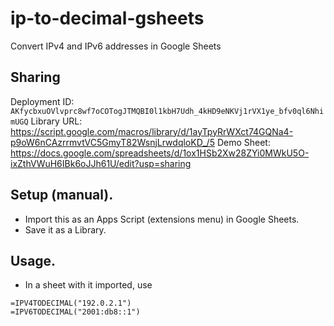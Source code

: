 # ip-to-decimal-gsheets
Convert IPv4 and IPv6 addresses in Google Sheets

## Sharing

Deployment ID: `AKfycbxuOVlvprc8wf7oCOTogJTMQBI0l1kbH7Udh_4kHD9eNKVj1rVX1ye_bfv0ql6NhimUGQ`
Library URL: https://script.google.com/macros/library/d/1ayTpyRrWXct74GQNa4-p9oW6nCAzrrmvtVC5GmyT82WsnjLrwdqloKD_/5
Demo Sheet: https://docs.google.com/spreadsheets/d/1ox1HSb2Xw28ZYi0MWkU5O-ixZthVWuH6IBk6oJJh61U/edit?usp=sharing

## Setup (manual).

- Import this as an Apps Script (extensions menu) in Google Sheets.
- Save it as a Library.

## Usage.

- In a sheet with it imported, use

```
=IPV4TODECIMAL("192.0.2.1")
=IPV6TODECIMAL("2001:db8::1")
```
